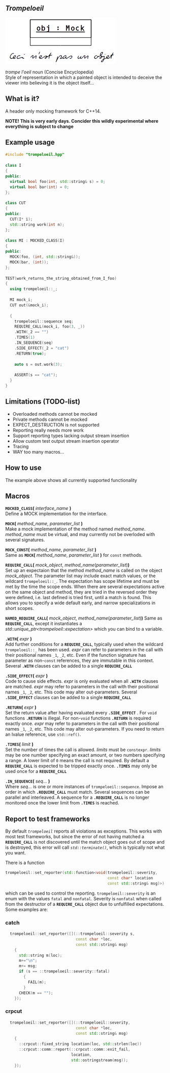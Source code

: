 ## *Trompeloeil*

![trompeloeil logo](trompeloeil-logo.png)  

*trompe l'oeil* noun    (Concise Encyclopedia)  
Style of representation in which a painted object is intended
to deceive the viewer into believing it is the object itself...

What is it?
-----------

A header only mocking framework for C++14.

**NOTE! This is very early days. Concider this wildly experimental where
everything is subject to change**

Example usage
-------------

```Cpp
#include "trompeloeil.hpp"

class I
{
public:
  virtual bool foo(int, std::string& s) = 0;
  virtual bool bar(int) = 0;
};

class CUT
{
public:
  CUT(I* i);
  std::string work(int n);
};

class MI : MOCKED_CLASS(I)
{
public:
  MOCK(foo, (int, std::string&));
  MOCK(bar, (int));
};

TEST(work_returns_the_string_obtained_from_I_foo)
{
  using trompeloeil::_;

  MI mock_i;
  CUT out(&mock_i);

  {
    trompeloeil::sequence seq;
    REQUIRE_CALL(mock_i, foo(3, _))
    .WITH(_2 == "")
    .TIMES(1)
    .IN_SEQUENCE(seq)
    .SIDE_EFFECT(_2 = "cat")
    .RETURN(true);

    auto s = out.work(3);

    ASSERT(s == "cat");
  }
}
```

Limitations (TODO-list)
-----------------------
- Overloaded methods cannot be mocked
- Private methods cannot be mocked
- EXPECT_DESTRUCTION is not supported
- Reporting really needs more work
- Support reporting types lacking output stream insertion
- Allow custom test output stream insertion operator
- Tracing
- WAY too many macros...

How to use
----------
The example above shows all currently supported functionality

## Macros

**`MOCKED_CLASS`(** *interface_name* **)**  
Define a MOCK implementation for the interface.

**`MOCK`(** *method_name*, *parameter_list* **)**  
Make a mock implementation of the method named *method_name*. *method_name*
must be virtual, and may currently not be overloded with several signatures.

**`MOCK_CONST`(** *method_name*, *parameter_list* **)**  
Same as **`MOCK`(** *method_name*, *parameter_list* **)** for `const` methods.

**`REQUIRE_CALL`(** *mock_object*, *method_name*(*parameter_list*)**)**  
Set up an expectaion that the method *method_name* is called on the object
*mock_object*. The parameter list may include exact match values, or the
wildcard `trompeloeil::_`. The expectation has scope lifetime and must be
met by the time the scope ends. When there are several expectations active on
the same object and method, they are tried in the reversed order they were
defined, i.e. last defined is tried first, until a match is found. This allows
you to specify a wide default early, and narrow specializations in short
scopes.

**`NAMED_REQUIRE_CALL`(** *mock_object*, *method_name*(*parameter_list*)**)**
Same as **`REQUIRE_CALL`**, except it instantiates a
*std::unique_ptr&lt;trompeloeil::expectation&gt;* which you can bind to a variable.

**`.WITH`(** *expr* **)**  
Add further conditions for a **`REQUIRE_CALL`**, typically used when the
wildcard `trompeloeil::_` has been used. *expr* can refer to parameters in the
call with their positional names `_1`, `_2`, etc. Even if the
function signature has parameter as non-`const` references, they are
immutable in this context. Several **`.WITH`** clauses can be added to a single
**`REQUIRE_CALL`**

**`.SIDE_EFFECT`(** *expr* **)**  
Code to cause side effects. *expr* is only evaluated when all **`.WITH`**
clauses are matched. *expr* may refer to parameters in the call with their
positional names `_1`, `_2`, etc. This code may alter out-parameters.
Several **`.SIDE_EFFECT`** clauses can be added to a single **`REQUIRE_CALL`**

**`.RETURN`(** *expr* **)**  
Set the return value after having evaluated every **`.SIDE_EFFECT`** . For `void`
functions **`.RETURN`** is illegal. For non-`void` functions **`.RETURN`** is
required exactly once. *expr* may refer to parameters in the call with their
positional names `_1`, `_2`, etc. This code may alter out-parameters. If you
need to return an lvalue reference, use `std::ref()`.

**`.TIMES`(** *limit* **)**  
Set the number of times the call is allowed. *limits* must be `constexpr`.
*limits* may be one number specifying an exact amount, or two numbers
specifying a range. A lower limit of `0` means the call is not required.
By default a **`REQUIRE_CALL`** is expected to be tripped exactly once.
**`.TIMES`** may only be used once for a **`REQUIRE_CALL`**

**`.IN_SEQUENCE`(** *seq...* **)**  
Where *seq...* is one or more instances of `trompeloeil::sequence`. Impose an
order in which **`.REQUIRE_CALL`** must match. Several sequences can be parallel
and interleaved. A sequence for a **`.REQUIRE_CALL`** is no longer monitored
once the lower limit from **`.TIMES`** is reached.


## Report to test frameworks

By default *`trompeloeil`* reports all violations as exceptions. This
works with most test frameworks, but since the error of not having matched
a **`REQUIRE_CALL`** is not discovered until the match object goes out of
scope and is destroyed, this error will call *`std::terminate()`*, which
is typically not what you want.

There is a function  
```Cpp
trompeloeil::set_reporter(std::function<void(trompeloeil::severity,
                                             const char* location
                                             const std::string& msg)>)
```
which can be used to control the reporting. `trompeloeil::severity` is an enum
with the values `fatal` and `nonfatal`. Severity is `nonfatal` when called
from the destructor of a **`REQUIRE_CALL`** object due to unfulfilled
expectations. Some examples are:

### catch
```Cpp
  trompeloeil::set_reporter([](::trompeloeil::severity s,
                               const char *loc,
                               const std::string& msg)
    {
      std::string m(loc);
      m+="\n";
      m+= msg;
      if (s == ::trompeloeil::severity::fatal)
        {
          FAIL(m);
        }
      CHECK(m == "");
    });
```

### crpcut
```Cpp
  trompeloeil::set_reporter([](::trompeloeil::severity,
                               const char *loc,
                               const std::string& msg)
    {
      ::crpcut::fixed_string location(loc, std::strlen(loc))
      ::crpcut::comm::report(::crpcut::comm::exit_fail,
                             location,
                             std::ostringstream(msg));
    });
```
